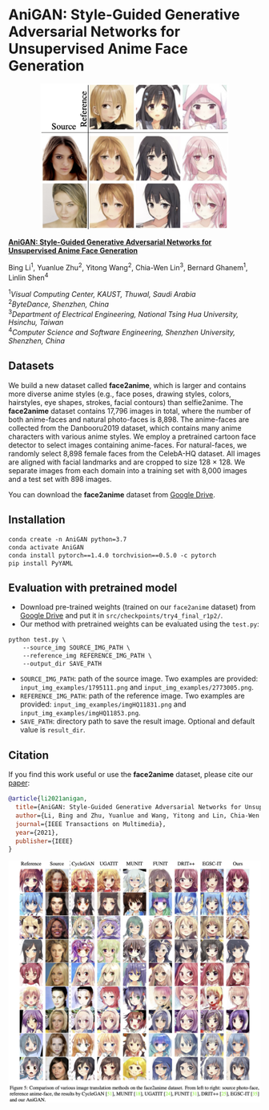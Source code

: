 # AniGAN: Style-Guided Generative Adversarial Networks for Unsupervised Anime Face Generation

<p align="center"> 
  <img src="./imgs/top.jpg" height="290">
</p>

[**AniGAN: Style-Guided Generative Adversarial Networks for Unsupervised Anime Face Generation**](https://arxiv.org/abs/2102.12593)<br/>

Bing Li<sup>1</sup>,
Yuanlue Zhu<sup>2</sup>,
Yitong Wang<sup>2</sup>,
Chia-Wen Lin<sup>3</sup>,
Bernard Ghanem<sup>1</sup>,
Linlin Shen<sup>4</sup><br/>

<sup>1</sup>*Visual Computing Center, KAUST, Thuwal, Saudi Arabia*<br/>
<sup>2</sup>*ByteDance, Shenzhen, China*<br/>
<sup>3</sup>*Department of Electrical Engineering, National Tsing Hua University, Hsinchu, Taiwan*<br/>
<sup>4</sup>*Computer Science and Software Engineering, Shenzhen University, Shenzhen, China*<br/>

## Datasets

We build a new dataset called **face2anime**, which is larger and contains more diverse anime styles (e.g., face poses, drawing styles, colors, hairstyles, eye shapes, strokes, facial contours) than selfie2anime. The **face2anime** dataset contains 17,796 images in total, where the number of both anime-faces and natural photo-faces is 8,898. The anime-faces are collected from the Danbooru2019 dataset, which contains many anime characters with various anime styles. We employ a pretrained cartoon face detector to select images containing anime-faces. For natural-faces, we randomly select 8,898 female faces from the CelebA-HQ dataset. All images are aligned with facial landmarks and are cropped to size 128 × 128. We separate images from each domain into a training set with 8,000 images and a test set with 898 images.

You can download the **face2anime** dataset from [Google Drive](https://drive.google.com/file/d/1Exc6QumR2r0aFUtfHOdAgle4F4I9zwF3/view?usp=sharing).

## Installation

```
conda create -n AniGAN python=3.7
conda activate AniGAN
conda install pytorch==1.4.0 torchvision==0.5.0 -c pytorch
pip install PyYAML
```

## Evaluation with pretrained model

* Download pre-trained weights (trained on our `face2anime` dataset) from [Google Drive](https://drive.google.com/file/d/1d-z_tilLa07U2kSQ_vRHw5qjLEeJjCCq/view?usp=share_link) and put it in `src/checkpoints/try4_final_r1p2/`.
* Our method with pretrained weights can be evaluated using the `test.py`:

```
python test.py \
    --source_img SOURCE_IMG_PATH \
    --reference_img REFERENCE_IMG_PATH \
    --output_dir SAVE_PATH
```

* `SOURCE_IMG_PATH`: path of the source image. Two examples are provided: `input_img_examples/1795111.png` and `input_img_examples/2773005.png`.
* `REFERENCE_IMG_PATH`: path of the reference image. Two examples are provided: `input_img_examples/imgHQ11831.png` and `input_img_examples/imgHQ11853.png`.
* `SAVE_PATH`: directory path to save the result image. Optional and default value is `result_dir`.


## Citation

If you find this work useful or use the **face2anime** dataset, please cite our [paper](https://arxiv.org/abs/2102.12593):
```bibtex
@article{li2021anigan,
  title={AniGAN: Style-Guided Generative Adversarial Networks for Unsupervised Anime Face Generation},
  author={Li, Bing and Zhu, Yuanlue and Wang, Yitong and Lin, Chia-Wen and Ghanem, Bernard and Shen, Linlin},
  journal={IEEE Transactions on Multimedia},
  year={2021},
  publisher={IEEE}
}
```

![](./imgs/2.jpg)


